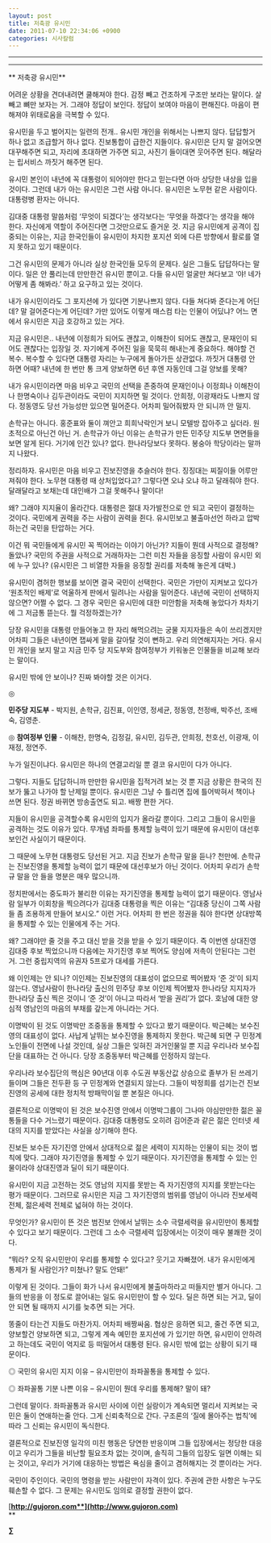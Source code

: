 ```yaml
---
layout: post
title: 저축광 유시민
date: 2011-07-10 22:34:06 +0900
categories: 시사칼럼
---
```




**** 

****

 
  ** 저축광 유시민** 

 어려운 상황을 견뎌내려면 쿨해져야 한다. 감정 빼고 건조하게 구조만 보라는 말이다. 살 빼고 뼈만 보자는 거. 그래야 정답이 보인다. 정답이 보여야 마음이 편해진다. 마음이 편해져야 위태로움을 극복할 수 있다. 

 유시민을 두고 벌어지는 일련의 전개.. 유시민 개인을 위해서는 나쁘지 않다. 답답할거 하나 없고 조급할거 하나 없다. 진보통합이 급한건 지들이다. 유시민은 단지 말 걸어오면 대꾸해주면 되고, 자리에 초대하면 가주면 되고, 사진기 들이대면 웃어주면 된다. 해달라는 립서비스 까짓거 해주면 된다. 

 유시민 본인이 내년에 꼭 대통령이 되어야만 한다고 믿는다면 아마 상당한 내상을 입을 것이다. 그런데 내가 아는 유시민은 그런 사람 아니다. 유시민은 노무현 같은 사람이다. 대통령병 환자는 아니다. 

 김대중 대통령 말씀처럼 ‘무엇이 되겠다’는 생각보다는 ‘무엇을 하겠다’는 생각을 해야 한다. 자신에게 역할이 주어진다면 그것만으로도 즐거운 것. 지금 유시민에게 공격이 집중되는 이유는, 지금 한국인들이 유시민이 차지한 포지션 외에 다른 방향에서 활로를 열지 못하고 있기 때문이다. 

 그건 유시민의 문제가 아니라 실상 한국인들 모두의 문제다. 실은 그들도 답답하다는 말이다. 일은 안 풀리는데 만만한건 유시민 뿐이고. 다들 유시민 얼굴만 쳐다보고 ‘야! 네가 어떻게 좀 해봐라.’ 하고 요구하고 있는 것이다. 

 내가 유시민이라도 그 포지션에 가 있다면 기분나쁘지 않다. 다들 쳐다봐 준다는게 어딘데? 말 걸어준다는게 어딘데? 가만 있어도 이렇게 매스컴 타는 인물이 어딨냐? 어느 면에서 유시민은 지금 호강하고 있는 거다. 

 지금 유시민은.. 내년에 이정희가 되어도 괜찮고, 이해찬이 되어도 괜찮고, 문재인이 되어도 괜찮다는 입장일 것. 자기에게 주어진 일을 묵묵히 해내는게 중요하다. 해야할 건 복수. 복수할 수 있다면 대통령 자리는 누구에게 돌아가든 상관없다. 까짓거 대통령 안 하면 어때? 내년에 한 번만 통 크게 양보하면 6년 후엔 자동인데 그걸 양보를 못해?

 내가 유시민이라면 마음 비우고 국민의 선택을 존중하여 문재인이나 이정희나 이해찬이나 한명숙이나 김두관이라도 국민이 지지하면 밀 것이다. 안희정, 이광재라도 나쁘지 않다. 정동영도 당선 가능성만 있으면 밀어준다. 어차피 밀어줘봤자 안 되니까 안 밀지. 

 손학규는 아니다. 홍준표와 둘이 껴안고 희희낙락인거 보니 모텔방 잡아주고 싶더라. 원초적으로 아닌건 아닌 거. 손학규가 아닌 이유는 손학규가 만든 민주당 지도부 면면들을 보면 알게 된다. 거기에 인간 있나? 없다. 한나라당보다 못하다. 봉숭아 학당이라는 말까지 나왔다.

 정리하자. 유시민은 마음 비우고 진보진영을 추슬러야 한다. 징징대는 찌질이들 어루만져줘야 한다. 노무현 대통령 때 상처입었다고? 그렇다면 오냐 오냐 하고 달래줘야 한다. 달래달라고 보채는데 대인배가 그걸 못해주나 말이다! 

 왜? 그래야 지지율이 올라간다. 대통령은 절대 자가발전으로 안 되고 국민이 결정하는 것이다. 국민에게 권력을 주는 사람이 권력을 쥔다. 유시민보고 불출마선언 하라고 압박하는건 국민을 탄압하는 거다. 

 이건 뭐 국민들에게 유시민 꼭 찍어라는 이야기 아닌가? 지들이 뭔데 사적으로 결정해? 돌았나? 국민의 주권을 사적으로 거래하자는 그런 미친 자들을 응징할 사람이 유시민 외에 누구 있나? (유시민은 그 비열한 자들을 응징할 권리를 저축해 놓은게 대박.)

 유시민이 겸허한 행보를 보이면 결국 국민이 선택한다. 국민은 가만이 지켜보고 있다가 ‘원초적인 배제’로 억울하게 판에서 밀려나는 사람을 밀어준다. 내년에 국민이 선택하지 않으면? 어쩔 수 없다. 그 경우 국민은 유시민에 대한 미안함을 저축해 놓았다가 차차기에 그 저금통 뜯는다. 뭘 걱정하겠는가?

 당장 유시민을 대통령 만들어놓고 한 자리 해먹으려는 궁물 지지자들은 속이 쓰리겠지만 어차피 그들은 내년이면 잽싸게 말을 갈아탈 것이 뻔하고. 우리 의연해지자는 거다. 유시민 개인을 보지 말고 지금 민주 당 지도부와 참여정부가 키워놓은 인물들을 비교해 보라는 말이다.

 유시민 밖에 안 보이나? 진짜 봐야할 것은 이거다.

 ◎ 

**민주당 지도부** - 박지원, 손학규, 김진표, 이인영, 정세균, 정동영, 천정배, 박주선, 조배숙, 김영춘. 
  
◎ **참여정부 인물** - 이해찬, 한명숙, 김정길, 유시민, 김두관, 안희정, 천호선, 이광재, 이재정, 정연주.

 누가 일진이냐다. 유시민은 하나의 연결고리일 뿐 결코 유시민이 다가 아니다. 

 그렇다. 지들도 답답하니까 만만한 유시민을 집적거려 보는 것 뿐 지금 상황은 한국의 진보가 뚫고 나가야 할 난제일 뿐이다. 유시민은 그냥 수 틀리면 집에 틀어박혀서 책이나 쓰면 된다. 정권 바뀌면 방송출연도 되고. 배짱 편한 거다.

 지들이 유시민을 공격할수록 유시민의 입지가 올라갈 뿐이다. 그리고 그들이 유시민을 공격하는 것도 이유가 있다. 무개념 좌파를 통제할 능력이 있기 때문에 유시민이 대선후보인건 사실이기 때문이다. 

 그 때문에 노무현 대통령도 당선된 거고. 지금 진보가 손학규 말을 듣나? 천만에. 손학규는 진보진영을 통제할 능력이 없기 때문에 대선후보가 아닌 것이다. 어차피 우리가 손학규 말을 안 들을 명분은 매우 많으니까. 

 정치판에서는 중도파가 불리한 이유는 자기진영을 통제할 능력이 없기 때문이다. 영남사람 일부가 이회창을 찍으려다가 김대중 대통령을 찍은 이유는 “김대중 당신이 그쪽 사람들 좀 조용하게 만들어 보시오.” 이런 거다. 어차피 한 번은 정권을 줘야 한다면 상대방쪽을 통제할 수 있는 인물에게 주는 거다. 

 왜? 그래야만 줄 것을 주고 대신 받을 것을 받을 수 있기 때문이다. 즉 이번엔 상대진영 김대중 후보 찍었으니까 다음에는 자기진영 후보 찍어도 양심에 저촉이 안된다는 그런 거. 그런 중립지역의 유권자 5프로가 대세를 가른다.

 왜 이인제는 안 되나? 이인제는 진보진영의 대표성이 없으므로 찍어봤자 ‘준 것’이 되지 않는다. 영남사람이 한나라당 출신의 민주당 후보 이인제 찍어봤자 한나라당 지지자가 한나라당 출신 찍은 것이니 ‘준 것’이 아니고 따라서 ‘받을 권리’가 없다. 호남에 대한 양심적 영남인의 마음의 부채를 갚는게 아니라는 거다. 

 이명박이 된 것도 이명박만 조중동을 통제할 수 있다고 봤기 때문이다. 박근혜는 보수진영의 대표성이 없다. 사납게 날뛰는 보수진영을 통제하지 못한다. 박근혜 되면 구 민정계 노인들이 전면에 나설 것인데, 실상 그들은 잊혀진 과거인물일 뿐 지금 우리나라 보수집단을 대표하는 건 아니다. 당장 조중동부터 박근혜를 인정하지 않는다.

 우리나라 보수집단의 핵심은 90년대 이후 수도권 부동산값 상승으로 졸부가 된 쓰레기들이며 그들은 전두환 등 구 민정계와 연결되지 않는다. 그들이 박정희를 섬기는건 진보진영의 공세에 대한 정치적 방패막이일 뿐 본질은 아니다. 

 결론적으로 이명박이 된 것은 보수진영 안에서 이명박그룹이 그나마 야심만만한 젊은 꼴통들을 다수 거느렸기 때문이다. 김대중 대통령도 오히려 김어준과 같은 젊은 인터넷 세대의 지지를 받았다는 사실을 상기해야 한다. 

 진보든 보수든 자기진영 안에서 상대적으로 젊은 세력이 지지하는 인물이 되는 것이 법칙에 맞다. 그래야 자기진영을 통제할 수 있기 때문이다. 자기진영을 통제할 수 있는 인물이라야 상대진영과 딜이 되기 때문이다. 

 유시민이 지금 고전하는 것도 영남의 지지를 못받는 즉 자기진영의 지지를 못받는다는 평가 때문이다. 그러므로 유시민은 지금 그 자기진영의 범위를 영남이 아니라 진보세력 전체, 젊은세력 전체로 넓혀야 하는 것이다.

 무엇인가? 유시민이 뜬 것은 범진보 안에서 날뛰는 소수 극렬세력을 유시민만이 통제할 수 있다고 보기 때문이다. 그런데 그 소수 극렬세력 입장에서는 이것이 매우 불쾌한 것이다.

 “뭐라? 오직 유시민만이 우리를 통제할 수 있다고? 웃기고 자빠졌어. 내가 유시민에게 통제가 될 사람인가? 미쳤나? 말도 안돼!” 

 이렇게 된 것이다. 그들이 화가 나서 유시민에게 불출마하라고 떠들지만 별거 아니다. 그들의 반응을 이 정도로 끌어내는 일도 유시민만이 할 수 있다. 딜은 하면 되는 거고, 딜이 안 되면 될 때까지 시기를 늦추면 되는 거다. 

 똥줄이 타는건 지들도 마찬가지. 어차피 배짱싸움. 협상은 응하면 되고, 줄건 주면 되고, 양보할건 양보하면 되고, 그렇게 계속 예민한 포지션에 가 있기만 하면, 유시민이 안하려고 하는데도 국민이 억지로 등 떠밀어서 대통령 된다. 유시민 밖에 없는 상황이 되기 때문이다.

 ◎ 국민의 유시민 지지 이유 – 유시민만이 좌파꼴통을 통제할 수 있다.


  
◎ 좌파꼴통 기분 나쁜 이유 – 유시민이 뭔데 우리를 통제해? 말이 돼? 

 그런데 말이다. 좌파꼴통과 유시민 사이에 이런 실랑이가 계속되면 멀리서 지켜보는 국민은 둘이 연애하는줄 안다. 그게 신뢰축적으로 간다. 구조론의 ‘질에 몰아주는 법칙’에 따라 그 신뢰는 유시민이 독식한다.

 결론적으로 진보진영 일각의 미친 행동은 당연한 반응이며 그들 입장에서는 정당한 대응이고 우리가 그들을 비난할 필요조차 없는 것이며, 솔직히 그들의 입장도 일면 이해는 되는 것이고, 우리가 거기에 대응하는 방법은 욕심을 줄이고 겸허해지는 것 뿐이라는 거다. 

 국민이 주인이다. 국민의 명령을 받는 사람만이 자격이 있다. 주권에 관한 사항은 누구도 훼손할 수 없다. 그 문제는 유시민도 임의로 결정할 권한이 없다. 



  




[**http://gujoron.com**](http://www.gujoron.com)**  
** 

**∑**
